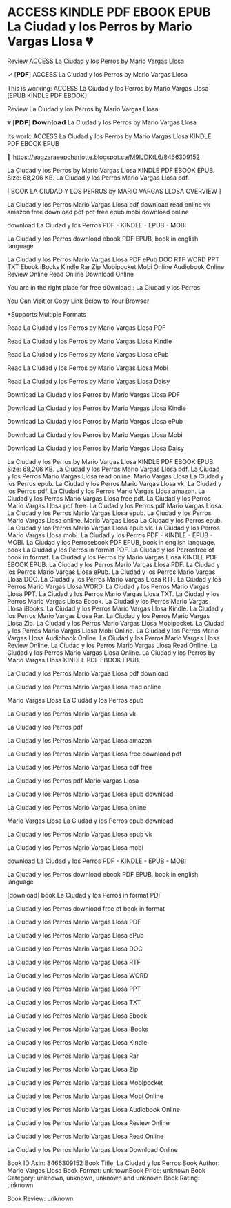 # ACCESS KINDLE PDF EBOOK EPUB La Ciudad y los Perros by  Mario Vargas Llosa 💔
Review ACCESS La Ciudad y los Perros by Mario Vargas Llosa

✓ [𝐏𝐃𝐅] ACCESS La Ciudad y los Perros by Mario Vargas Llosa

This is working: ACCESS La Ciudad y los Perros by Mario Vargas Llosa [EPUB KINDLE PDF EBOOK]


Review La Ciudad y los Perros by Mario Vargas Llosa

💔 [𝗣𝗗𝗙] 𝗗𝗼𝘄𝗻𝗹𝗼𝗮𝗱 La Ciudad y los Perros by Mario Vargas Llosa

Its work: ACCESS La Ciudad y los Perros by Mario Vargas Llosa KINDLE PDF EBOOK EPUB



🎁 https://eagzaraeepcharlotte.blogspot.ca/M9lJDKtL6/8466309152



La Ciudad y los Perros by Mario Vargas Llosa KINDLE PDF EBOOK EPUB. Size: 68,206 KB. La Ciudad y los Perros Mario Vargas Llosa pdf.

[ BOOK LA CIUDAD Y LOS PERROS by MARIO VARGAS LLOSA OVERVIEW ]

La Ciudad y los Perros Mario Vargas Llosa pdf download read online vk amazon free download pdf pdf free epub mobi download online

download La Ciudad y los Perros PDF - KINDLE - EPUB - MOBI

La Ciudad y los Perros download ebook PDF EPUB, book in english language

La Ciudad y los Perros Mario Vargas Llosa PDF ePub DOC RTF WORD PPT TXT Ebook iBooks Kindle Rar Zip Mobipocket Mobi Online Audiobook Online Review Online Read Online Download Online

You are in the right place for free d0wnload : La Ciudad y los Perros

You Can Visit or Copy Link Below to Your Browser

*Supports Multiple Formats

Read La Ciudad y los Perros by Mario Vargas Llosa PDF

Read La Ciudad y los Perros by Mario Vargas Llosa Kindle

Read La Ciudad y los Perros by Mario Vargas Llosa ePub

Read La Ciudad y los Perros by Mario Vargas Llosa Mobi

Read La Ciudad y los Perros by Mario Vargas Llosa Daisy

Download La Ciudad y los Perros by Mario Vargas Llosa PDF

Download La Ciudad y los Perros by Mario Vargas Llosa Kindle

Download La Ciudad y los Perros by Mario Vargas Llosa ePub

Download La Ciudad y los Perros by Mario Vargas Llosa Mobi

Download La Ciudad y los Perros by Mario Vargas Llosa Daisy

La Ciudad y los Perros by Mario Vargas Llosa KINDLE PDF EBOOK EPUB. Size: 68,206 KB. La Ciudad y los Perros Mario Vargas Llosa pdf. La Ciudad y los Perros Mario Vargas Llosa read online. Mario Vargas Llosa La Ciudad y los Perros epub. La Ciudad y los Perros Mario Vargas Llosa vk. La Ciudad y los Perros pdf. La Ciudad y los Perros Mario Vargas Llosa amazon. La Ciudad y los Perros Mario Vargas Llosa free pdf. La Ciudad y los Perros Mario Vargas Llosa pdf free. La Ciudad y los Perros pdf Mario Vargas Llosa. La Ciudad y los Perros Mario Vargas Llosa epub. La Ciudad y los Perros Mario Vargas Llosa online. Mario Vargas Llosa La Ciudad y los Perros epub. La Ciudad y los Perros Mario Vargas Llosa epub vk. La Ciudad y los Perros Mario Vargas Llosa mobi. La Ciudad y los Perros PDF - KINDLE - EPUB - MOBI. La Ciudad y los Perrosebook PDF EPUB, book in english language. book La Ciudad y los Perros in format PDF. La Ciudad y los Perrosfree of book in format. La Ciudad y los Perros by Mario Vargas Llosa KINDLE PDF EBOOK EPUB. La Ciudad y los Perros Mario Vargas Llosa PDF. La Ciudad y los Perros Mario Vargas Llosa ePub. La Ciudad y los Perros Mario Vargas Llosa DOC. La Ciudad y los Perros Mario Vargas Llosa RTF. La Ciudad y los Perros Mario Vargas Llosa WORD. La Ciudad y los Perros Mario Vargas Llosa PPT. La Ciudad y los Perros Mario Vargas Llosa TXT. La Ciudad y los Perros Mario Vargas Llosa Ebook. La Ciudad y los Perros Mario Vargas Llosa iBooks. La Ciudad y los Perros Mario Vargas Llosa Kindle. La Ciudad y los Perros Mario Vargas Llosa Rar. La Ciudad y los Perros Mario Vargas Llosa Zip. La Ciudad y los Perros Mario Vargas Llosa Mobipocket. La Ciudad y los Perros Mario Vargas Llosa Mobi Online. La Ciudad y los Perros Mario Vargas Llosa Audiobook Online. La Ciudad y los Perros Mario Vargas Llosa Review Online. La Ciudad y los Perros Mario Vargas Llosa Read Online. La Ciudad y los Perros Mario Vargas Llosa Online. La Ciudad y los Perros by Mario Vargas Llosa KINDLE PDF EBOOK EPUB.

La Ciudad y los Perros Mario Vargas Llosa pdf download

La Ciudad y los Perros Mario Vargas Llosa read online

Mario Vargas Llosa La Ciudad y los Perros epub

La Ciudad y los Perros Mario Vargas Llosa vk

La Ciudad y los Perros pdf

La Ciudad y los Perros Mario Vargas Llosa amazon

La Ciudad y los Perros Mario Vargas Llosa free download pdf

La Ciudad y los Perros Mario Vargas Llosa pdf free

La Ciudad y los Perros pdf Mario Vargas Llosa

La Ciudad y los Perros Mario Vargas Llosa epub download

La Ciudad y los Perros Mario Vargas Llosa online

Mario Vargas Llosa La Ciudad y los Perros epub download

La Ciudad y los Perros Mario Vargas Llosa epub vk

La Ciudad y los Perros Mario Vargas Llosa mobi

download La Ciudad y los Perros PDF - KINDLE - EPUB - MOBI

La Ciudad y los Perros download ebook PDF EPUB, book in english language

[download] book La Ciudad y los Perros in format PDF

La Ciudad y los Perros download free of book in format

La Ciudad y los Perros Mario Vargas Llosa PDF

La Ciudad y los Perros Mario Vargas Llosa ePub

La Ciudad y los Perros Mario Vargas Llosa DOC

La Ciudad y los Perros Mario Vargas Llosa RTF

La Ciudad y los Perros Mario Vargas Llosa WORD

La Ciudad y los Perros Mario Vargas Llosa PPT

La Ciudad y los Perros Mario Vargas Llosa TXT

La Ciudad y los Perros Mario Vargas Llosa Ebook

La Ciudad y los Perros Mario Vargas Llosa iBooks

La Ciudad y los Perros Mario Vargas Llosa Kindle

La Ciudad y los Perros Mario Vargas Llosa Rar

La Ciudad y los Perros Mario Vargas Llosa Zip

La Ciudad y los Perros Mario Vargas Llosa Mobipocket

La Ciudad y los Perros Mario Vargas Llosa Mobi Online

La Ciudad y los Perros Mario Vargas Llosa Audiobook Online

La Ciudad y los Perros Mario Vargas Llosa Review Online

La Ciudad y los Perros Mario Vargas Llosa Read Online

La Ciudad y los Perros Mario Vargas Llosa Download Online

Book ID Asin: 8466309152
Book Title: La Ciudad y los Perros
Book Author: Mario Vargas Llosa
Book Format: unknownBook Price: unknown
Book Category: unknown, unknown, unknown and unknown
Book Rating: unknown

Book Review: unknown

